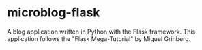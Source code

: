 # microblog-flask
A blog application written in Python with the Flask framework. This application follows the "Flask Mega-Tutorial" by Miguel Grinberg.
